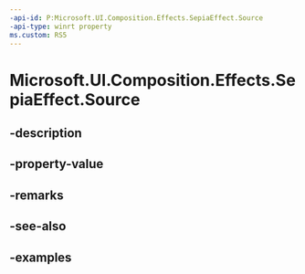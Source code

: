 ```yaml
---
-api-id: P:Microsoft.UI.Composition.Effects.SepiaEffect.Source
-api-type: winrt property
ms.custom: RS5
---
```


<!-- Property syntax.
public IGraphicsEffectSource Source { get;  set; }
-->

# Microsoft.UI.Composition.Effects.SepiaEffect.Source

## -description

## -property-value

## -remarks

## -see-also

## -examples

